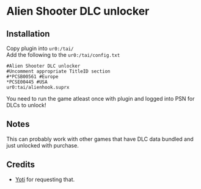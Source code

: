 # Alien Shooter DLC unlocker

## Installation
Copy plugin into `ur0:/tai/`  
Add the following to the `ur0:/tai/config.txt`
```
#Alien Shooter DLC unlocker
#Uncomment appropriate TitleID section
#*PCSB00561 #Europe
*PCSE00445 #USA
ur0:tai/alienhook.suprx
```
You need to run the game atleast once with plugin and logged into PSN for DLCs to unlock!


## Notes
This can probably work with other games that have DLC data bundled and just unlocked with purchase.

## Credits

* [Yoti](https://github.com/Yoti) for requesting that.
